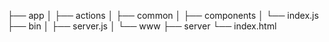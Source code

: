 ├── app
│   ├── actions
│   ├── common
│   ├── components
│   └── index.js
├── bin
│   ├── server.js
│   └── www
├── server
└── index.html
